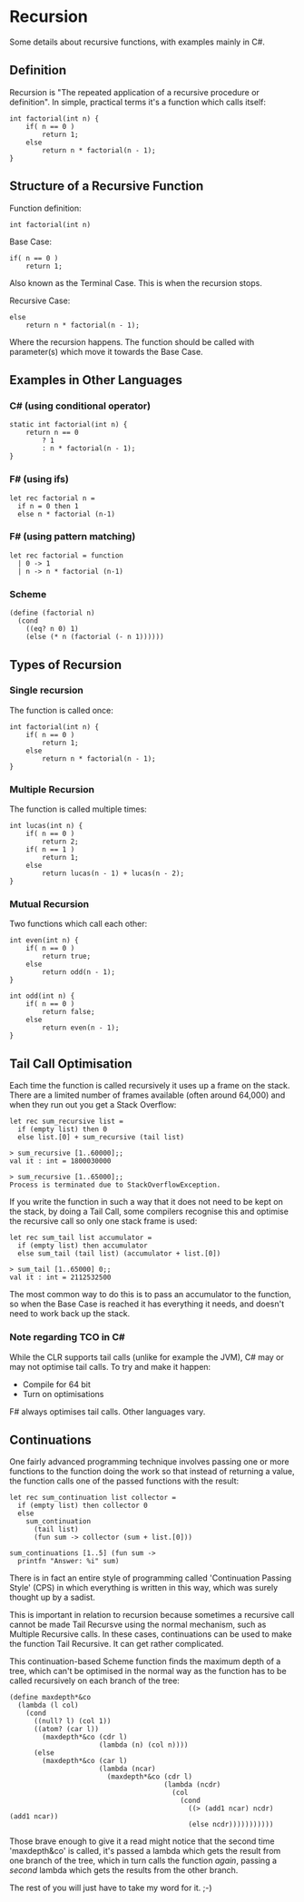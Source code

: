 Recursion
=========

Some details about recursive functions, with examples mainly in C#.

## Definition

Recursion is "The repeated application of a recursive procedure or definition".  In simple, practical terms it's a function which calls itself:

    int factorial(int n) {
        if( n == 0 )
            return 1;
        else
            return n * factorial(n - 1);
    }

## Structure of a Recursive Function

Function definition:

    int factorial(int n)

Base Case:

    if( n == 0 )
        return 1;

Also known as the Terminal Case.  This is when the recursion stops.

Recursive Case:

    else
        return n * factorial(n - 1);

Where the recursion happens.  The function should be called with parameter(s) which move it towards the Base Case.

## Examples in Other Languages
        
### C# (using conditional operator)

    static int factorial(int n) {
        return n == 0
            ? 1
            : n * factorial(n - 1);
    }

### F# (using ifs)

    let rec factorial n =
      if n = 0 then 1
      else n * factorial (n-1)
    
### F# (using pattern matching)

    let rec factorial = function
      | 0 -> 1
      | n -> n * factorial (n-1)
      
### Scheme

    (define (factorial n)
      (cond 
        ((eq? n 0) 1)
        (else (* n (factorial (- n 1))))))

## Types of Recursion

### Single recursion

The function is called once:

    int factorial(int n) {
        if( n == 0 )
            return 1;
        else
            return n * factorial(n - 1);
    }

### Multiple Recursion

The function is called multiple times:

    int lucas(int n) {
        if( n == 0 )
            return 2;
        if( n == 1 )
            return 1;
        else
            return lucas(n - 1) + lucas(n - 2);
    }

### Mutual Recursion

Two functions which call each other:

    int even(int n) {
        if( n == 0 )
            return true;
        else
            return odd(n - 1);
    }
    
    int odd(int n) {
        if( n == 0 )
            return false;
        else
            return even(n - 1);
    }

## Tail Call Optimisation

Each time the function is called recursively it uses up a frame on the stack.  There are a limited number of frames available (often around 64,000) and when they run out you get a Stack Overflow:

    let rec sum_recursive list =
      if (empty list) then 0
      else list.[0] + sum_recursive (tail list)

    > sum_recursive [1..60000];;
    val it : int = 1800030000
    
    > sum_recursive [1..65000];;
    Process is terminated due to StackOverflowException.
    
If you write the function in such a way that it does not need to be kept on the stack, by doing a Tail Call, some compilers recognise this and optimise the recursive call so only one stack frame is used:

    let rec sum_tail list accumulator =
      if (empty list) then accumulator
      else sum_tail (tail list) (accumulator + list.[0])
      
    > sum_tail [1..65000] 0;;
    val it : int = 2112532500

The most common way to do this is to pass an accumulator to the function, so when the Base Case is reached it has everything it needs, and doesn't need to work back up the stack.

### Note regarding TCO in C#

While the CLR supports tail calls (unlike for example the JVM), C# may or may not optimise tail calls.  To try and make it happen:
* Compile for 64 bit
* Turn on optimisations

F# always optimises tail calls.  Other languages vary.

## Continuations

One fairly advanced programming technique involves passing one or more functions to the function doing the work so that instead of returning a value, the function calls one of the passed functions with the result:

    let rec sum_continuation list collector =
      if (empty list) then collector 0
      else 
        sum_continuation 
          (tail list) 
          (fun sum -> collector (sum + list.[0]))
    
    sum_continuations [1..5] (fun sum ->
      printfn "Answer: %i" sum)

There is in fact an entire style of programming called 'Continuation Passing Style' (CPS) in which everything is written in this way, which was surely thought up by a sadist.

This is important in relation to recursion because sometimes a recursive call cannot be made Tail Recursve using the normal mechanism, such as Multiple Recursive calls.  In these cases, continuations can be used to make the function Tail Recursive.  It can get rather complicated.

This continuation-based Scheme function finds the maximum depth of a tree, which can't be optimised in the normal way as the function has to be called recursively on each branch of the tree:

    (define maxdepth*&co
      (lambda (l col)
        (cond
          ((null? l) (col 1))
          ((atom? (car l)) 
            (maxdepth*&co (cdr l)
                          (lambda (n) (col n))))
          (else 
            (maxdepth*&co (car l)
                          (lambda (ncar) 
                            (maxdepth*&co (cdr l) 
                                          (lambda (ncdr) 
                                            (col 
                                              (cond
                                                ((> (add1 ncar) ncdr) (add1 ncar))
                                                (else ncdr)))))))))))

Those brave enough to give it a read might notice that the second time 'maxdepth&co' is called, it's passed a lambda which gets the result from one branch of the tree, which in turn calls the function *again*, passing a *second* lambda which gets the results from the other branch.

The rest of you will just have to take my word for it. ;-)
